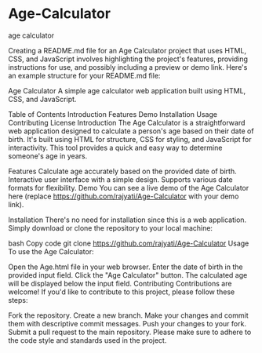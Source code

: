 # Age-Calculator
 age calculator 

Creating a README.md file for an Age Calculator project that uses HTML, CSS, and JavaScript involves highlighting the project's features, providing instructions for use, and possibly including a preview or demo link. Here's an example structure for your README.md file:

Age Calculator
A simple age calculator web application built using HTML, CSS, and JavaScript.

Table of Contents
Introduction
Features
Demo
Installation
Usage
Contributing
License
Introduction
The Age Calculator is a straightforward web application designed to calculate a person's age based on their date of birth. It's built using HTML for structure, CSS for styling, and JavaScript for interactivity. This tool provides a quick and easy way to determine someone's age in years.

Features
Calculate age accurately based on the provided date of birth.
Interactive user interface with a simple design.
Supports various date formats for flexibility.
Demo
You can see a live demo of the Age Calculator here (replace https://github.com/rajyati/Age-Calculator with your demo link).


Installation
There's no need for installation since this is a web application. Simply download or clone the repository to your local machine:

bash
Copy code
git clone https://github.com/rajyati/Age-Calculator
Usage
To use the Age Calculator:

Open the Age.html file in your web browser.
Enter the date of birth in the provided input field.
Click the "Age Calculator" button.
The calculated age will be displayed below the input field.
Contributing
Contributions are welcome! If you'd like to contribute to this project, please follow these steps:

Fork the repository.
Create a new branch.
Make your changes and commit them with descriptive commit messages.
Push your changes to your fork.
Submit a pull request to the main repository.
Please make sure to adhere to the code style and standards used in the project.
